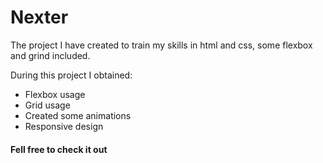 
Nexter
======

The project I have created to train my skills in html and css, some flexbox and grind included.

During this project I obtained:

- Flexbox usage
- Grid usage
- Created some animations
- Responsive design

#### Fell free to check it out
